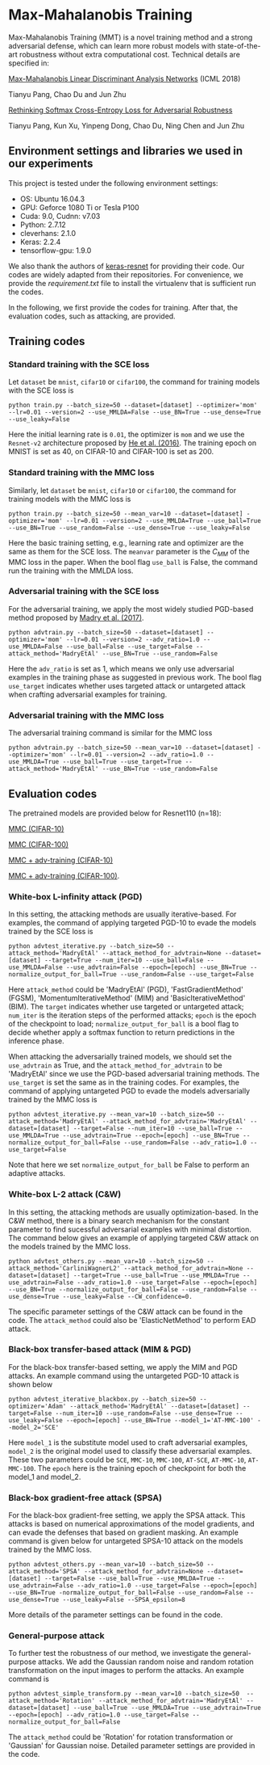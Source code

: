 # Max-Mahalanobis Training
Max-Mahalanobis Training (MMT) is a novel training method and a strong adversarial defense, which can learn more robust models with state-of-the-art robustness without extra computational cost.
Technical details are specified in:

[Max-Mahalanobis Linear Discriminant Analysis Networks](http://proceedings.mlr.press/v80/pang18a/pang18a.pdf) (ICML 2018)

Tianyu Pang, Chao Du and Jun Zhu

[Rethinking Softmax Cross-Entropy Loss for Adversarial Robustness](https://arxiv.org/pdf/1905.10626.pdf)

Tianyu Pang, Kun Xu, Yinpeng Dong, Chao Du, Ning Chen and Jun Zhu

## Environment settings and libraries we used in our experiments

This project is tested under the following environment settings:
- OS: Ubuntu 16.04.3
- GPU: Geforce 1080 Ti or Tesla P100
- Cuda: 9.0, Cudnn: v7.03
- Python: 2.7.12
- cleverhans: 2.1.0
- Keras: 2.2.4
- tensorflow-gpu: 1.9.0

We also thank the authors of [keras-resnet](https://github.com/raghakot/keras-resnet) for providing their code. Our codes are widely adapted from their repositories. For convenience, we provide the *requirement.txt* file to install the virtualenv that is sufficient run the codes.

In the following, we first provide the codes for training. After that, the evaluation codes, such as attacking, are provided.

## Training codes

### Standard training with the SCE loss

Let `dataset` be `mnist`, `cifar10` or `cifar100`, the command for training models with the SCE loss is
```shell
python train.py --batch_size=50 --dataset=[dataset] --optimizer='mom' --lr=0.01 --version=2 --use_MMLDA=False --use_BN=True --use_dense=True --use_leaky=False
```
Here the initial learning rate is `0.01`, the optimizer is `mom` and we use the `Resnet-v2` architecture proposed by [He et al. (2016)](https://arxiv.org/abs/1603.05027). The training epoch on MNIST is set as 40, on CIFAR-10 and CIFAR-100 is set as 200.

### Standard training with the MMC loss
Similarly, let `dataset` be `mnist`, `cifar10` or `cifar100`, the command for training models with the MMC loss is
```shell
python train.py --batch_size=50 --mean_var=10 --dataset=[dataset] -optimizer='mom' --lr=0.01 --version=2 --use_MMLDA=True --use_ball=True --use_BN=True --use_random=False --use_dense=True --use_leaky=False
```
Here the basic training setting, e.g., learning rate and optimizer are the same as them for the SCE loss. The `meanvar` parameter is the $C_{MM}$ of the MMC loss in the paper. When the bool flag `use_ball` is False, the command run the training with the MMLDA loss.

### Adversarial training with the SCE loss
For the adversarial training, we apply the most widely studied PGD-based method proposed by [Madry et al. (2017)](https://arxiv.org/abs/1706.06083).
```shell
python advtrain.py --batch_size=50 --dataset=[dataset] --optimizer='mom' --lr=0.01 --version=2 --adv_ratio=1.0 --use_MMLDA=False --use_ball=False --use_target=False --attack_method='MadryEtAl' --use_BN=True --use_random=False
```
Here the `adv_ratio` is set as 1, which means we only use adversarial examples in the training phase as suggested in previous work. The bool flag `use_target` indicates whether uses targeted attack or untargeted attack when crafting adversarial examples for training.

### Adversarial training with the MMC loss
The adversarial training command is similar for the MMC loss
```shell
python advtrain.py --batch_size=50 --mean_var=10 --dataset=[dataset] --optimizer='mom' --lr=0.01 --version=2 --adv_ratio=1.0 --use_MMLDA=True --use_ball=True --use_target=True --attack_method='MadryEtAl' --use_BN=True --use_random=False
```

## Evaluation codes

The pretrained models are provided below for Resnet110 (n=18): 

[MMC (CIFAR-10)](http://ml.cs.tsinghua.edu.cn/~tianyu/MMC/pretrained_models/MMC_mom_cifar10/model.200.h5)

[MMC (CIFAR-100)](http://ml.cs.tsinghua.edu.cn/~tianyu/MMC/pretrained_models/MMC_mom_cifar100/model.200.h5)

[MMC + adv-training (CIFAR-10)](http://ml.cs.tsinghua.edu.cn/~tianyu/MMC/pretrained_models/MMC_mom_advtrain_cifar10/model.180.h5)

[MMC + adv-training (CIFAR-100)](http://ml.cs.tsinghua.edu.cn/~tianyu/MMC/pretrained_models/MMC_mom_advtrain_cifar100/model.180.h5).

### White-box L-infinity attack (PGD)
In this setting, the attacking methods are usually iterative-based. For examples, the command of applying targeted PGD-10 to evade the models trained by the SCE loss is
```shell
python advtest_iterative.py --batch_size=50 --attack_method='MadryEtAl' --attack_method_for_advtrain=None --dataset=[dataset] --target=True --num_iter=10 --use_ball=False --use_MMLDA=False --use_advtrain=False --epoch=[epoch] --use_BN=True --normalize_output_for_ball=True --use_random=False --use_target=False
```
Here `attack_method` could be 'MadryEtAl' (PGD), 'FastGradientMethod' (FGSM), 'MomentumIterativeMethod' (MIM) and 'BasicIterativeMethod' (BIM). The `target` indicates whether use targeted or untargeted attack; `num_iter` is the iteration steps of the performed attacks; `epoch` is the epoch of the checkpoint to load; `normalize_output_for_ball` is a bool flag to decide whether apply a softmax function to return predictions in the inference phase.

When attacking the adversarially trained models, we should set the `use_advtrain` as True, and the `attack_method_for_advtrain` to be 'MadryEtAl' since we use the PGD-based adversarial training methods. The `use_target` is set the same as in the training codes. For examples, the command of applying untargeted PGD to evade the models adversarially trained by the MMC loss is
```shell
python advtest_iterative.py --mean_var=10 --batch_size=50 --attack_method='MadryEtAl' --attack_method_for_advtrain='MadryEtAl' --dataset=[dataset] --target=False --num_iter=10 --use_ball=True --use_MMLDA=True --use_advtrain=True --epoch=[epoch] --use_BN=True --normalize_output_for_ball=False --use_random=False --adv_ratio=1.0 --use_target=False
```
Note that here we set `normalize_output_for_ball` be False to perform an adaptive attacks.

### White-box L-2 attack (C&W)
In this setting, the attacking methods are usually optimization-based. In the C&W method, there is a binary search mechanism for the constant parameter to find sucessful adversarial examples with minimal distortion. The command below gives an example of applying targeted C&W attack on the models trained by the MMC loss. 
```shell
python advtest_others.py --mean_var=10 --batch_size=50 --attack_method='CarliniWagnerL2' --attack_method_for_advtrain=None --dataset=[dataset] --target=True --use_ball=True --use_MMLDA=True --use_advtrain=False --adv_ratio=1.0 --use_target=False --epoch=[epoch] --use_BN=True --normalize_output_for_ball=False --use_random=False --use_dense=True --use_leaky=False --CW_confidence=0.
```
The specific parameter settings of the C&W attack can be found in the code. The `attack_method` could also be 'ElasticNetMethod' to perform EAD attack.

### Black-box transfer-based attack (MIM & PGD)
For the black-box transfer-based setting, we apply the MIM and PGD attacks. An example command using the untargeted PGD-10 attack is shown below
```shell
python advtest_iterative_blackbox.py --batch_size=50 --optimizer='Adam' --attack_method='MadryEtAl' --dataset=[dataset] --target=False --num_iter=10 --use_random=False --use_dense=True --use_leaky=False --epoch=[epoch] --use_BN=True --model_1='AT-MMC-100' --model_2='SCE'
```
Here `model_1` is the substitute model used to craft adversarial examples, `model_2` is the original model used to classify these adversarial examples. These two parameters could be `SCE`, `MMC-10`, `MMC-100`, `AT-SCE`, `AT-MMC-10`, `AT-MMC-100`. The `epoch` here is the training epoch of checkpoint for both the model_1 and model_2.

### Black-box gradient-free attack (SPSA)
For the black-box gradient-free setting, we apply the SPSA attack. This attacks is based on numerical approximations of the model gradients, and can evade the defenses that based on gradient masking. An example command is given below for untargeted SPSA-10 attack on the models trained by the MMC loss.
```shell
python advtest_others.py --mean_var=10 --batch_size=50 --attack_method='SPSA' --attack_method_for_advtrain=None --dataset=[dataset] --target=False --use_ball=True --use_MMLDA=True --use_advtrain=False --adv_ratio=1.0 --use_target=False --epoch=[epoch] --use_BN=True -normalize_output_for_ball=False --use_random=False --use_dense=True --use_leaky=False --SPSA_epsilon=8
```
More details of the parameter settings can be found in the code.

### General-purpose attack
To further test the robustness of our method, we investigate the general-purpose attacks. We add the Gaussian random noise and random rotation transformation on the input images to perform the attacks. An example command is
```shell
python advtest_simple_transform.py --mean_var=10 --batch_size=50  --attack_method='Rotation' --attack_method_for_advtrain='MadryEtAl' --dataset=[dataset] --use_ball=True --use_MMLDA=True --use_advtrain=True --epoch=[epoch] --adv_ratio=1.0 --use_target=False --normalize_output_for_ball=False
```
The `attack_method` could be 'Rotation' for rotation transformation or 'Gaussian' for Gaussian noise. Detailed parameter settings are provided in the code.
